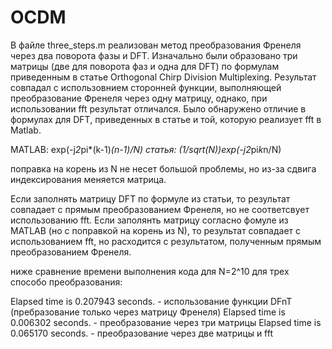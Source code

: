 # OCDM

В файле three_steps.m реализован метод преобразования Френеля через два поворота фазы и DFT. Изначально были образовано три матрицы (две для поворота фаз и одна для DFT) по формулам приведенным в статье Orthogonal Chirp Division Multiplexing. Результат совпадал с использовнием сторонней функции, выполняющей преобразование Френеля через одну матрицу, однако, при использовании fft результат отличался. 
Было обнаружено отличие в формулах для DFT, приведенных в статье и той, которую реализует fft в Matlab.

MATLAB:   exp(-j*2*pi*(k-1)*(n-1)/N)
статья:   (1/sqrt(N))*exp(-j*2*pi*k*n/N)

поправка на корень из N не несет большой проблемы, но из-за сдвига индексирования меняется матрица.

Если заполнять матрицу DFT по формуле из статьи, то результат совпадает с прямым преобразованием Френеля, но не соответсвует использованию fft. Если заполянть матрицу согласно фомуле из MATLAB (но с поправкой на корень из N), то результат совпадает с использованием fft, но расходится с результатом, полученным прямым преобразованием Френеля.

ниже сравнение времени выполнения кода для N=2^10 для трех способо преобразования:

Elapsed time is 0.207943 seconds. - использование функции DFnT (пребразование только через матрицу Френеля)
Elapsed time is 0.006302 seconds. - преобразование через три матрицы
Elapsed time is 0.065170 seconds. - преобразование через две матрицы и fft